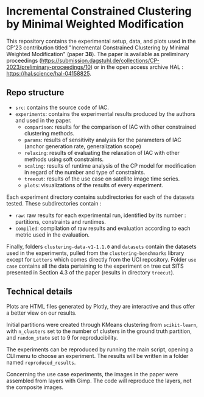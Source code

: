 # Incremental Constrained Clustering by Minimal Weighted Modification

This repository contains the experimental setup, data, and plots used in the CP'23 contribution
titled "Incremental Constrained Clustering by Minimal Weighted Modification" (paper **38**).
The paper is available as preliminary proceedings (https://submission.dagstuhl.de/collections/CP-2023/preliminary-proceedings/10)
or in the open access archive HAL : https://hal.science/hal-04158825.

## Repo structure

- `src`: contains the source code of IAC.
- `experiments`: contains the experimental results produced by the authors and used in the paper.
    - `comparison`: results for the comparison of IAC with other constrained clustering methods.
    - `params`: results of sensitivity analysis for the parameters of IAC (anchor generation rate, generalization scope)
    - `relaxing`: results of evaluating the relaxation of IAC with other methods using soft constraints.
    - `scaling`: results of runtime analysis of the CP model for modification in regard of the number and type of constraints.
    - `treecut`: results of the use case on satellite image time series.
    - `plots`: visualizations of the results of every experiment.

Each experiment directory contains subdirectories for each of the datasets tested. These subdirectories contain :
- `raw`: raw results for each experimental run, identified by its number : partitions, constraints and runtimes.
- `compiled`: compilation of raw results and evaluation according to each metric used in the evaluation.

Finally, folders `clustering-data-v1-1.1.0` and `datasets` contain the datasets used in the experiments,
pulled from the `clustering-benchmarks` library except for `Letters` which comes directly from the UCI repository. 
Folder `use case` contains all the data pertaining to the experiment on tree cut SITS presented in Section 4.3 of the paper (results in directory `treecut`).

## Technical details

Plots are HTML files generated by Plotly, they are interactive and thus offer a better view on our results.

Initial partitions were created through KMeans clustering from `scikit-learn`, with `n_clusters` set to the number of clusters in the ground truth partition,
and `random_state` set to 9 for reproducibility.

The experiments can be reproduced by running the main script, opening a CLI menu to choose an experiment.
The results will be written in a folder named `reproduced_results`.

Concerning the use case experiments, the images in the paper were assembled from layers with Gimp.
The code will reproduce the layers, not the composite images.